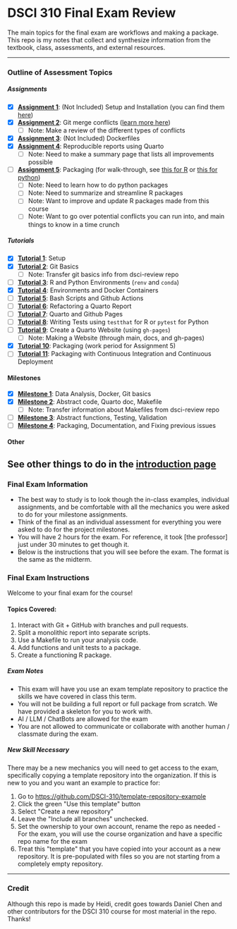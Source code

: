 # DSCI 310 Final Exam Review

The main topics for the final exam are workflows and making a package. 
This repo is my notes that collect and synthesize information from the textbook, class, assessments, and external resources.

---

### Outline of Assessment Topics

##### Assignments
- [X] [**Assignment 1**](https://ubc-dsci.github.io/dsci-310-student/individual_assignment/ia1.html): (Not Included) Setup and Installation (you can find them [here](https://ubc-dsci.github.io/dsci-310-student/computer-setup.html))
- [X] [**Assignment 2**](https://ubc-dsci.github.io/dsci-310-student/individual_assignment/ia2.html): Git merge conflicts ([learn more here](https://www.atlassian.com/git/tutorials/using-branches/merge-conflicts))
    - [ ] Note: Make a review of the different types of conflicts
- [X] [**Assignment 3**](https://ubc-dsci.github.io/dsci-310-student/individual_assignment/ia3.html): (Not Included) Dockerfiles
- [X] [**Assignment 4**](https://ubc-dsci.github.io/dsci-310-student/individual_assignment/ia4.html): Reproducible reports using Quarto
    - [ ] Note: Need to make a summary page that lists all improvements possible
- [ ] [**Assignment 5**](https://ubc-dsci.github.io/dsci-310-student/individual_assignment/ia5.html): Packaging (for walk-through, see [this for R](https://r-pkgs.org/whole-game.html) or [this for python](https://py-pkgs.org/03-how-to-package-a-python))
    - [ ] Note: Need to learn how to do python packages
    - [ ] Note: Need to summarize and streamline R packages
    - [ ] Note: Want to improve and update R packages made from this course
    - [ ] Note: Want to go over potential conflicts you can run into, and main things to know in a time crunch

##### Tutorials
- [X] [**Tutorial 1**](https://ubc-dsci.github.io/dsci-310-student/tutorials/t1.html): Setup
- [X] [**Tutorial 2**](https://ubc-dsci.github.io/dsci-310-student/tutorials/t2.html): Git Basics
    - [ ] Note: Transfer git basics info from dsci-review repo
- [ ] [**Tutorial 3**](https://ubc-dsci.github.io/dsci-310-student/tutorials/t3.html): R and Python Environments (`renv` and `conda`)
- [X] [**Tutorial 4**](https://ubc-dsci.github.io/dsci-310-student/tutorials/t4.html): Environments and Docker Containers
- [ ] [**Tutorial 5**](https://ubc-dsci.github.io/dsci-310-student/tutorials/t5.html): Bash Scripts and Github Actions
- [ ] [**Tutorial 6**](https://ubc-dsci.github.io/dsci-310-student/tutorials/t6.html): Refactoring a Quarto Report
- [ ] [**Tutorial 7**](https://ubc-dsci.github.io/dsci-310-student/tutorials/t7.html): Quarto and Github Pages
- [ ] [**Tutorial 8**](https://ubc-dsci.github.io/dsci-310-student/tutorials/t8.html): Writing Tests using `testthat` for R or `pytest` for Python
- [ ] [**Tutorial 9**](https://ubc-dsci.github.io/dsci-310-student/tutorials/t9.html): Create a Quarto Website (using `gh-pages`)
    - [ ] Note: Making a Website (through main, docs, and gh-pages)
- [X] [**Tutorial 10**](https://ubc-dsci.github.io/dsci-310-student/tutorials/t10.html): Packaging (work period for Assignment 5)
- [ ] [**Tutorial 11**](https://ubc-dsci.github.io/dsci-310-student/tutorials/t11.html): Packaging with Continuous Integration and Continuous Deployment

#### Milestones
- [X] [**Milestone 1**](https://ubc-dsci.github.io/dsci-310-student/project/m1.html): Data Analysis, Docker, Git basics
- [X] [**Milestone 2**](https://ubc-dsci.github.io/dsci-310-student/project/m2.html): Abstract code, Quarto doc, Makefile
    - [ ] Note: Transfer information about Makefiles from dsci-review repo
- [ ] [**Milestone 3**](https://ubc-dsci.github.io/dsci-310-student/project/m3.html): Abstract functions, Testing, Validation
- [ ] [**Milestone 4**](https://ubc-dsci.github.io/dsci-310-student/project/m4.html): Packaging, Documentation, and Fixing previous issues

#### Other

See other things to do in the [introduction page](#index.qmd)
---

### Final Exam Information

* The best way to study is to look though the in-class examples, individual assignments, and be comfortable with all the mechanics you were asked to do for your milestone assignments.
* Think of the final as an individual assessment for everything you were asked to do for the project milestones.
* You will have 2 hours for the exam. For reference, it took [the professor] just under 30 minutes to get though it.
* Below is the instructions that you will see before the exam. The format is the same as the midterm.

### Final Exam Instructions

Welcome to your final exam for the course!

#### Topics Covered:
1. Interact with Git + GitHub with branches and pull requests.
2. Split a monolithic report into separate scripts.
3. Use a Makefile to run your analysis code.
4. Add functions and unit tests to a package.
5. Create a functioning R package.

##### Exam Notes
* This exam will have you use an exam template repository to practice the skills we have covered in class this term.
* You will not be building a full report or full package from scratch. We have provided a skeleton for you to work with.
* AI / LLM / ChatBots are allowed for the exam
* You are not allowed to communicate or collaborate with another human / classmate during the exam.

##### New Skill Necessary
There may be a new mechanics you will need to get access to the exam, specifically copying a template repository into the organization. If this is new to you and you want an example to practice for:

1. Go to <https://github.com/DSCI-310/template-repository-example>
2. Click the green "Use this template" button
3. Select "Create a new repository"
4. Leave the "Include all branches" unchecked.
5. Set the ownership to your own account, rename the repo as needed - For the exam, you will use the course organization and have a specific repo name for the exam
6. Treat this "template" that you have copied into your account as a new repository. It is pre-populated with files so you are not starting from a completely empty repository.

---

### Credit
Although this repo is made by Heidi, credit goes towards Daniel Chen and other contributors for the DSCI 310 course for most material in the repo.
Thanks!
